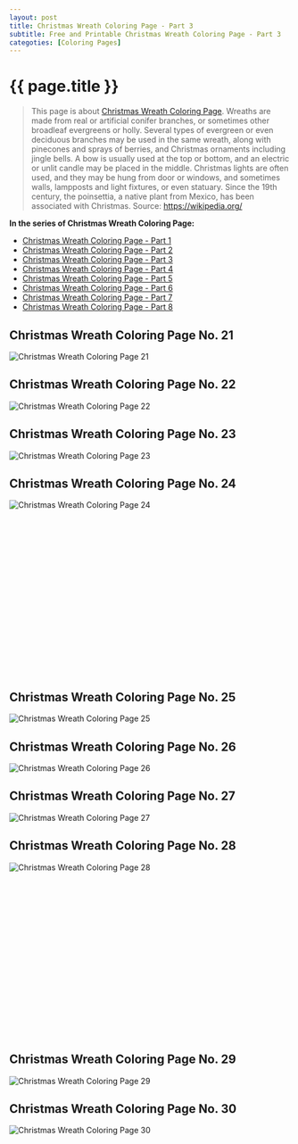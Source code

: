 ```yaml
---
layout: post
title: Christmas Wreath Coloring Page - Part 3
subtitle: Free and Printable Christmas Wreath Coloring Page - Part 3
categoties: [Coloring Pages]
---
```

{{ page.title }}
================
> This page is about [Christmas Wreath Coloring Page](https://freecoloringpages.github.io/). Wreaths are made from real or artificial conifer branches, or sometimes other broadleaf evergreens or holly. Several types of evergreen or even deciduous branches may be used in the same wreath, along with pinecones and sprays of berries, and Christmas ornaments including jingle bells. A bow is usually used at the top or bottom, and an electric or unlit candle may be placed in the middle. Christmas lights are often used, and they may be hung from door or windows, and sometimes walls, lampposts and light fixtures, or even statuary. Since the 19th century, the poinsettia, a native plant from Mexico, has been associated with Christmas. Source: https://wikipedia.org/

**In the series of Christmas Wreath Coloring Page:**

* [Christmas Wreath Coloring Page - Part 1](https://freecoloringpages.github.io/2017/11/21/Christmas-Wreath-Coloring-Page-part-1.html)
* [Christmas Wreath Coloring Page - Part 2](https://freecoloringpages.github.io/2017/11/21/Christmas-Wreath-Coloring-Page-part-2.html)
* [Christmas Wreath Coloring Page - Part 3](https://freecoloringpages.github.io/2017/11/21/Christmas-Wreath-Coloring-Page-part-3.html)
* [Christmas Wreath Coloring Page - Part 4](https://freecoloringpages.github.io/2017/11/21/Christmas-Wreath-Coloring-Page-part-4.html)
* [Christmas Wreath Coloring Page - Part 5](https://freecoloringpages.github.io/2017/11/21/Christmas-Wreath-Coloring-Page-part-5.html)
* [Christmas Wreath Coloring Page - Part 6](https://freecoloringpages.github.io/2017/11/21/Christmas-Wreath-Coloring-Page-part-6.html)
* [Christmas Wreath Coloring Page - Part 7](https://freecoloringpages.github.io/2017/11/21/Christmas-Wreath-Coloring-Page-part-7.html)
* [Christmas Wreath Coloring Page - Part 8](https://freecoloringpages.github.io/2017/11/21/Christmas-Wreath-Coloring-Page-part-8.html)

## Christmas Wreath Coloring Page No. 21
![Christmas Wreath Coloring Page 21](https://freecoloringpages.github.io/img/Christmas-Wreath-Coloring-Page%20(21).jpg "Christmas Wreath Coloring Page 21")

## Christmas Wreath Coloring Page No. 22
![Christmas Wreath Coloring Page 22](https://freecoloringpages.github.io/img/Christmas-Wreath-Coloring-Page%20(22).jpg "Christmas Wreath Coloring Page 22")

## Christmas Wreath Coloring Page No. 23
![Christmas Wreath Coloring Page 23](https://freecoloringpages.github.io/img/Christmas-Wreath-Coloring-Page%20(23).jpg "Christmas Wreath Coloring Page 23")

## Christmas Wreath Coloring Page No. 24
![Christmas Wreath Coloring Page 24](https://freecoloringpages.github.io/img/Christmas-Wreath-Coloring-Page%20(24).jpg "Christmas Wreath Coloring Page 24")

<script async src="//pagead2.googlesyndication.com/pagead/js/adsbygoogle.js"></script><!-- Texxtonly --><ins class="adsbygoogle" style="display:inline-block;width:336px;height:280px" data-ad-client="ca-pub-6753140515841889" data-ad-slot="3207852233"></ins><script>(adsbygoogle = window.adsbygoogle || []).push({}); </script>

## Christmas Wreath Coloring Page No. 25
![Christmas Wreath Coloring Page 25](https://freecoloringpages.github.io/img/Christmas-Wreath-Coloring-Page%20(25).jpg "Christmas Wreath Coloring Page 25")

## Christmas Wreath Coloring Page No. 26
![Christmas Wreath Coloring Page 26](https://freecoloringpages.github.io/img/Christmas-Wreath-Coloring-Page%20(26).jpg "Christmas Wreath Coloring Page 26")

## Christmas Wreath Coloring Page No. 27
![Christmas Wreath Coloring Page 27](https://freecoloringpages.github.io/img/Christmas-Wreath-Coloring-Page%20(27).jpg "Christmas Wreath Coloring Page 27")

## Christmas Wreath Coloring Page No. 28
![Christmas Wreath Coloring Page 28](https://freecoloringpages.github.io/img/Christmas-Wreath-Coloring-Page%20(28).jpg "Christmas Wreath Coloring Page 28")

<script async src="//pagead2.googlesyndication.com/pagead/js/adsbygoogle.js"></script><!-- Texxtonly --><ins class="adsbygoogle" style="display:inline-block;width:336px;height:280px" data-ad-client="ca-pub-6753140515841889" data-ad-slot="3207852233"></ins><script>(adsbygoogle = window.adsbygoogle || []).push({}); </script>

## Christmas Wreath Coloring Page No. 29
![Christmas Wreath Coloring Page 29](https://freecoloringpages.github.io/img/Christmas-Wreath-Coloring-Page%20(29).jpg "Christmas Wreath Coloring Page 29")

## Christmas Wreath Coloring Page No. 30
![Christmas Wreath Coloring Page 30](https://freecoloringpages.github.io/img/Christmas-Wreath-Coloring-Page%20(30).jpg "Christmas Wreath Coloring Page 30")

